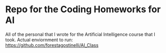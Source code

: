 # Repo for the Coding Homeworks for AI
All of the personal that I wrote for the Artificial Intelligence course that I took. Actual enviornment to run: https://github.com/forestagostinelli/AI_Class
